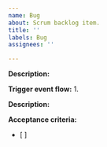 ```yaml
---
name: Bug
about: Scrum backlog item.
title: ''
labels: Bug
assignees: ''

---
```


**Description:**

**Trigger event flow:**
 1. 

**Description:**

**Acceptance criteria:**
 - [ ]
